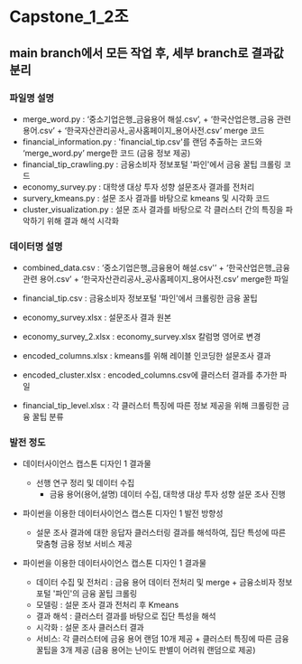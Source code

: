 # Capstone_1_2조
## main branch에서 모든 작업 후, 세부 branch로 결과값 분리 

### 파일명  설명 
- merge_word.py : ‘중소기업은행_금융용어 해설.csv’, + ‘한국산업은행_금융 관련 용어.csv’ + ‘한국자산관리공사_공사홈페이지_용어사전.csv’ merge 코드
- financial_information.py : 'financial_tip.csv'를 랜덤 추출하는 코드와 ‘merge_word.py’ merge한 코드 (금융 정보 제공)
- financial_tip_crawling.py : 금융소비자 정보포털 '파인'에서 금융 꿀팁 크롤링 코드
- economy_survey.py : 대학생 대상 투자 성향 설문조사 결과를 전처리
- survery_kmeans.py : 설문 조사 결과를 바탕으로 kmeans 및 시각화 코드
- cluster_visualization.py : 설문 조사 결과를 바탕으로 각 클러스터 간의 특징을 파악하기 위해 결과 해석 시각화


### 데이터명 설명
- combined_data.csv : ‘중소기업은행_금융용어 해설.csv'’ + ‘한국산업은행_금융 관련 용어.csv’ + ‘한국자산관리공사_공사홈페이지_용어사전.csv’ merge한 파일
- financial_tip.csv : 금융소비자 정보포털 '파인'에서 크롤링한 금융 꿀팁

- economy_survey.xlsx : 설문조사 결과 원본
- economy_survey_2.xlsx : economy_survey.xlsx 칼럼명 영어로 변경
- encoded_columns.xlsx : kmeans를 위해 레이블 인코딩한 설문조사 결과
- encoded_cluster.xlsx : encoded_columns.csv에 클러스터 결과를 추가한 파일
- financial_tip_level.xlsx : 각 클러스터 특징에 따른 정보 제공을 위해 크롤링한 금융 꿀팁 분류

  
### 발전 정도
- 데이터사이언스 캡스톤 디자인 1 결과물
    - 선행 연구 정리 및 데이터 수집
        - 금융 용어(용어,설명) 데이터 수집, 대학생 대상 투자 성향 설문 조사 진행
        
- 파이썬을 이용한 데이터사이언스 캡스톤 디자인 1 발전 방향성
    - 설문 조사 결과에 대한 응답자 클러스터링 결과를 해석하여, 집단 특성에 따른 맞춤형 금융 정보 서비스 제공

- 파이썬을 이용한 데이터사이언스 캡스톤 디자인 1 결과물
    - 데이터 수집 및 전처리 : 금융 용어 데이터 전처리 및 merge + 금융소비자 정보포털 '파인'의 금융 꿀팁 크롤링
    - 모델링 : 설문 조사 결과 전처리 후 Kmeans
    - 결과 해석 : 클러스터 결과를 바탕으로 집단 특성을 해석
    - 시각화 : 설문 조사 클러스터 결과 
    - 서비스: 각 클러스터에 금융 용어 랜덤 10개 제공 + 클러스터 특징에 따른 금융 꿀팁을 3개 제공 (금융 용어는 난이도 판별이 어려워 랜덤으로 제공)


